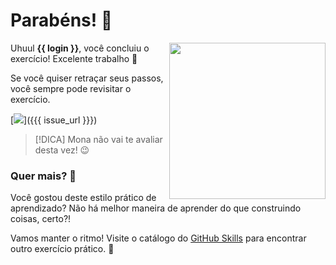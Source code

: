 # Parabéns! :tada:

<img src="https://octodex.github.com/images/welcometocat.png" align="right" height="250px" />

Uhuul **{{ login }}**, você concluiu o exercício! Excelente trabalho :tada:

Se você quiser retraçar seus passos, você sempre pode revisitar o exercício.

[![](https://img.shields.io/badge/Retornar%20ao%20Exerc%C3%ADcio-%E2%86%92-1f883d?style=for-the-badge&logo=github&labelColor=197935)]({{{ issue_url }}})

> [!DICA]
> Mona não vai te avaliar desta vez! 😉


### Quer mais? :raising_hand:

Você gostou deste estilo prático de aprendizado? Não há melhor maneira de aprender do que construindo coisas, certo?!

Vamos manter o ritmo! Visite o catálogo do [GitHub Skills](https://skills.github.com) para encontrar outro exercício prático. :rocket:
